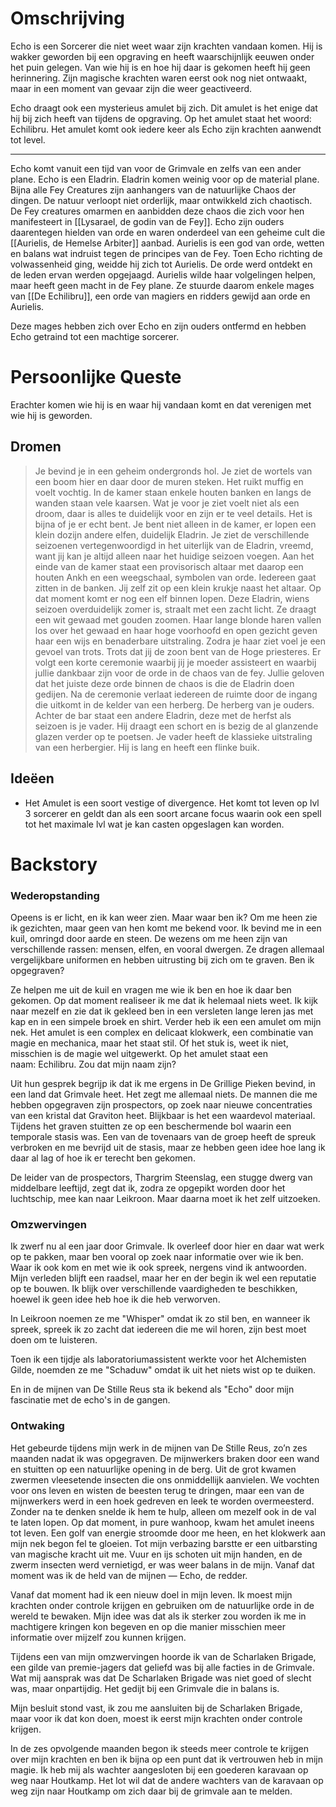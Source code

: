 # Omschrijving
Echo is een Sorcerer die niet weet waar zijn krachten vandaan komen.
Hij is wakker geworden bij een opgraving en heeft waarschijnlijk eeuwen onder het puin gelegen. Van wie hij is en hoe hij daar is gekomen heeft hij geen herinnering. Zijn magische krachten waren eerst ook nog niet ontwaakt, maar in een moment van gevaar zijn die weer geactiveerd.

Echo draagt ook een mysterieus amulet bij zich. Dit amulet is het enige dat hij bij zich heeft van tijdens de opgraving. Op het amulet staat het woord: Echilibru. Het amulet komt ook iedere keer als Echo zijn krachten aanwendt tot level.

---

Echo komt vanuit een tijd van voor de Grimvale en zelfs van een ander plane. Echo is een Eladrin. Eladrin komen weinig voor op de material plane. Bijna alle Fey Creatures zijn aanhangers van de natuurlijke Chaos der dingen. De natuur verloopt niet orderlijk, maar ontwikkeld zich chaotisch. De Fey creatures omarmen en aanbidden deze chaos die zich voor hen manifesteert in [[Lysarael, de godin van de Fey]]. 
Echo zijn ouders daarentegen hielden van orde en waren onderdeel van een geheime cult die [[Aurielis, de Hemelse Arbiter]] aanbad. Aurielis is een god van orde, wetten en balans wat indruist tegen de principes van de Fey. Toen Echo richting de volwassenheid ging, weidde hij zich tot Aurielis. De orde werd ontdekt en de leden ervan werden opgejaagd. Aurielis wilde haar volgelingen helpen, maar heeft geen macht in de Fey plane. Ze stuurde daarom enkele mages van [[De Echilibru]], een orde van magiers en ridders gewijd aan orde en Aurielis. 

Deze mages hebben zich over Echo en zijn ouders ontfermd en hebben Echo getraind tot een machtige sorcerer.

# Persoonlijke Queste
Erachter komen wie hij is en waar hij vandaan komt en dat verenigen met wie hij is geworden.

## Dromen

>Je bevind je in een geheim ondergronds hol. Je ziet de wortels van een boom hier en daar door de muren steken. Het ruikt muffig en voelt vochtig. In de kamer staan enkele houten banken en langs de wanden staan vele kaarsen.
>Wat je voor je ziet voelt niet als een droom, daar is alles te duidelijk voor en zijn er te veel details. Het is bijna of je er echt bent. 
>Je bent niet alleen in de kamer, er lopen een klein dozijn andere elfen, duidelijk Eladrin. Je ziet de verschillende seizoenen vertegenwoordigd in het uiterlijk van de Eladrin, vreemd, want jij kan je altijd alleen naar het huidige seizoen voegen.
>Aan het einde van de kamer staat een provisorisch altaar met daarop een houten Ankh en een weegschaal, symbolen van orde. Iedereen gaat zitten in de banken. Jij zelf zit op een klein krukje naast het altaar. Op dat moment komt er nog een elf binnen lopen. Deze Eladrin, wiens seizoen overduidelijk zomer is, straalt met een zacht licht. Ze draagt een wit gewaad met gouden zoomen. Haar lange blonde haren vallen los over het gewaad en haar hoge voorhoofd en open gezicht geven haar een wijs en benaderbare uitstraling. Zodra je haar ziet voel je een gevoel van trots. Trots dat jij de zoon bent van de Hoge priesteres. 
>Er volgt een korte ceremonie waarbij jij je moeder assisteert en waarbij jullie dankbaar zijn voor de orde in de chaos van de fey. Jullie geloven dat het juiste deze orde binnen de chaos is die de Eladrin doen gedijen.
>Na de ceremonie verlaat iedereen de ruimte door de ingang die uitkomt in de kelder van een herberg. De herberg van je ouders. Achter de bar staat een andere Eladrin, deze met de herfst als seizoen is je vader. Hij draagt een schort en is bezig de al glanzende glazen verder op te poetsen. Je vader heeft de klassieke uitstraling van een herbergier. Hij is lang en heeft een flinke buik. 

## Ideëen
- Het Amulet is een soort vestige of divergence. Het komt tot leven op lvl 3 sorcerer en geldt dan als een soort arcane focus waarin ook een spell tot het maximale lvl wat je kan casten opgeslagen kan worden.



# Backstory
### Wederopstanding

Opeens is er licht, en ik kan weer zien. Maar waar ben ik? Om me heen zie ik gezichten, maar geen van hen komt me bekend voor. Ik bevind me in een kuil, omringd door aarde en steen. De wezens om me heen zijn van verschillende rassen: mensen, elfen, en vooral dwergen. Ze dragen allemaal vergelijkbare uniformen en hebben uitrusting bij zich om te graven. Ben ik opgegraven?

Ze helpen me uit de kuil en vragen me wie ik ben en hoe ik daar ben gekomen. Op dat moment realiseer ik me dat ik helemaal niets weet. Ik kijk naar mezelf en zie dat ik gekleed ben in een versleten lange leren jas met kap en in een simpele broek en shirt. Verder heb ik een een amulet om mijn nek. Het amulet is een complex en delicaat klokwerk, een combinatie van magie en mechanica, maar het staat stil. Of het stuk is, weet ik niet, misschien is de magie wel uitgewerkt. Op het amulet staat een naam: Echilibru. Zou dat mijn naam zijn?

Uit hun gesprek begrijp ik dat ik me ergens in De Grillige Pieken bevind, in een land dat Grimvale heet. Het zegt me allemaal niets. De mannen die me hebben opgegraven zijn prospectors, op zoek naar nieuwe concentraties van een kristal dat Graviton heet. Blijkbaar is het een waardevol materiaal. Tijdens het graven stuitten ze op een beschermende bol waarin een temporale stasis was. Een van de tovenaars van de groep heeft de spreuk verbroken en me bevrijd uit de stasis, maar ze hebben geen idee hoe lang ik daar al lag of hoe ik er terecht ben gekomen.

De leider van de prospectors, Thargrim Steenslag, een stugge dwerg van middelbare leeftijd, zegt dat ik, zodra ze opgepikt worden door het luchtschip, mee kan naar Leikroon. Maar daarna moet ik het zelf uitzoeken.

### Omzwervingen

Ik zwerf nu al een jaar door Grimvale. Ik overleef door hier en daar wat werk op te pakken, maar ben vooral op zoek naar informatie over wie ik ben. Waar ik ook kom en met wie ik ook spreek, nergens vind ik antwoorden. Mijn verleden blijft een raadsel, maar her en der begin ik wel een reputatie op te bouwen. Ik blijk over verschillende vaardigheden te beschikken, hoewel ik geen idee heb hoe ik die heb verworven.

In Leikroon noemen ze me "Whisper" omdat ik zo stil ben, en wanneer ik spreek, spreek ik zo zacht dat iedereen die me wil horen, zijn best moet doen om te luisteren.

Toen ik een tijdje als laboratoriumassistent werkte voor het Alchemisten Gilde, noemden ze me "Schaduw" omdat ik uit het niets wist op te duiken.

En in de mijnen van De Stille Reus sta ik bekend als "Echo" door mijn fascinatie met de echo's in de gangen.

### Ontwaking

Het gebeurde tijdens mijn werk in de mijnen van De Stille Reus, zo’n zes maanden nadat ik was opgegraven. De mijnwerkers braken door een wand en stuitten op een natuurlijke opening in de berg. Uit de grot kwamen zwermen vleesetende insecten die ons onmiddellijk aanvielen. We vochten voor ons leven en wisten de beesten terug te dringen, maar een van de mijnwerkers werd in een hoek gedreven en leek te worden overmeesterd. Zonder na te denken snelde ik hem te hulp, alleen om mezelf ook in de val te laten lopen. Op dat moment, in pure wanhoop, kwam het amulet ineens tot leven. Een golf van energie stroomde door me heen, en het klokwerk aan mijn nek begon fel te gloeien. Tot mijn verbazing barstte er een uitbarsting van magische kracht uit me. Vuur en ijs schoten uit mijn handen, en de zwerm insecten werd vernietigd, er was weer balans in de mijn. Vanaf dat moment was ik de held van de mijnen — Echo, de redder.

Vanaf dat moment had ik een nieuw doel in mijn leven. Ik moest mijn krachten onder controle krijgen en gebruiken om de natuurlijke orde in de wereld te bewaken. Mijn idee was dat als ik sterker zou worden ik me in machtigere kringen kon begeven en op die manier misschien meer informatie over mijzelf zou kunnen krijgen.

Tijdens een van mijn omzwervingen hoorde ik van de Scharlaken Brigade, een gilde van premie-jagers dat geliefd was bij alle facties in de Grimvale. Wat mij aansprak was dat De Scharlaken Brigade was niet goed of slecht was, maar onpartijdig. Het gedijt bij een Grimvale die in balans is.

Mijn besluit stond vast, ik zou me aansluiten bij de Scharlaken Brigade, maar voor ik dat kon doen, moest ik eerst mijn krachten onder controle krijgen.

In de zes opvolgende maanden begon ik steeds meer controle te krijgen over mijn krachten en ben ik bijna op een punt dat ik vertrouwen heb in mijn magie. Ik heb mij als wachter aangesloten bij een goederen karavaan op weg naar Houtkamp. Het lot wil dat de andere wachters van de karavaan op weg zijn naar Houtkamp om zich daar bij de grimvale aan te melden.